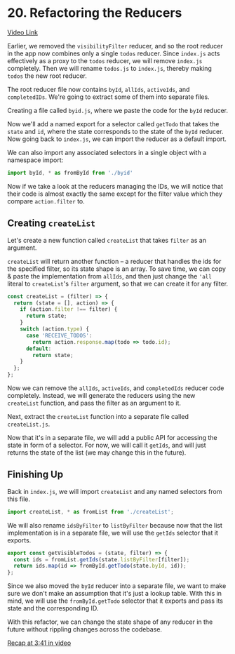 # 20. Refactoring the Reducers

[Video Link](https://egghead.io/lessons/javascript-redux-refactoring-the-reducers)

Earlier, we removed the `visibilityFilter` reducer, and so the root reducer in the app now combines only a single `todos` reducer. Since `index.js` acts effectively as a proxy to the `todos` reducer, we will remove `index.js` completely. Then we will rename `todos.js` to `index.js`, thereby making `todos` the new root reducer.

The root reducer file now contains `byId`, `allIds`, `activeIds`, and `completedIDs`. We're going to extract some of them into separate files.

Creating a file called `byid.js`, where we paste the code for the `byId` reducer.

Now we'll add a named export for a selector called `getTodo` that takes the `state` and `id`, where the state corresponds to the state of the `byId` reducer. Now going back to `index.js`, we can import the reducer as a default import.

We can also import any associated selectors in a single object with a namespace import:

```javascript
import byId, * as fromById from './byid'
```

Now if we take a look at the reducers managing the IDs, we will notice that their code is almost exactly the same except for the filter value which they compare `action.filter` to.

## Creating `createList`

Let's create a new function called `createList` that takes `filter` as an argument.

`createList` will return another function – a reducer that handles the ids for the specified filter, so its state shape is an array. To save time, we can copy & paste the implementation from `allIds`, and then just change the `'all` literal to `createList`'s `filter` argument, so that we can create it for any filter.

```javascript
const createList = (filter) => {
  return (state = [], action) => {
    if (action.filter !== filter) {
      return state;
    }
    switch (action.type) {
      case 'RECEIVE_TODOS':
        return action.response.map(todo => todo.id);
      default:
        return state;
    }
  };
};
```

Now we can remove the `allIds`, `activeIds`, and `completedIds` reducer code completely. Instead, we will generate the reducers using the new `createList` function, and pass the filter as an argument to it.

Next, extract the `createList` function into a separate file called `createList.js`.

Now that it's in a separate file, we will add a public API for accessing the state in form of a selector. For now, we will call it `getIds`, and will just returns the state of the list (we may change this in the future).

## Finishing Up

Back in `index.js`, we will import `createList` and any named selectors from this file.

```javascript
import createList, * as fromList from './createList';
```

We will also rename `idsByFilter` to `listByFilter` because now that the list implementation is in a separate file, we will use the `getIds` selector that it exports.

```javascript
export const getVisibleTodos = (state, filter) => {
  const ids = fromList.getIds(state.listByFilter[filter]);
  return ids.map(id => fromById.getTodo(state.byId, id));
};
```

Since we also moved the `byId` reducer into a separate file, we want to make sure we don't make an assumption that it's just a lookup table. With this in mind, we will use the `fromById.getTodo` selector that it exports and pass its state and the corresponding ID.

With this refactor, we can change the state shape of any reducer in the future without rippling changes across the codebase.

[Recap at 3:41 in video](https://egghead.io/lessons/javascript-redux-refactoring-the-reducers)